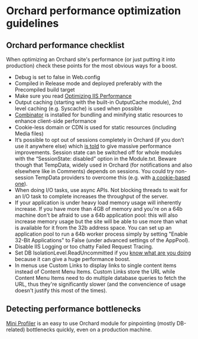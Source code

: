 # Orchard performance optimization guidelines

## Orchard performance checklist

When optimizing an Orchard site's performance (or just putting it into production) check these points for the most obvious ways for a boost.

- Debug is set to false in Web.config
- Compiled in Release mode and deployed preferably with the Precompiled build target
- Make sure you read [Optimizing IIS Performance](https://msdn.microsoft.com/en-us/library/ee377050(v=bts.10).aspx)
- Output caching (starting with the built-in OutputCache module), 2nd level caching (e.g. Syscache) is used when possible
- [Combinator](https://github.com/Lombiq/Combinator) is installed for bundling and minifying static resources to enhance client-side performance
- Cookie-less domain or CDN is used for static resources (including Media files)
- It’s possible to opt out of sessions completely in Orchard (if you don’t use it anywhere else) which [is told](https://github.com/OrchardCMS/Orchard/issues/2620) to give massive performance improvements. Session state can be switched off for whole modules with the “SessionState: disabled” option in the Module.txt. Beware though that TempData, widely used in Orchard (for notifications and also elsewhere like in Comments) depends on sessions. You could try non-session TempData providers to overcome this (e.g. with [a cookie-based one](https://github.com/NuGet/NuGetGallery/blob/master/src/NuGetGallery/Infrastructure/CookieTempDataProvider.cs)).
- When doing I/O tasks, use async APIs. Not blocking threads to wait for an I/O task to complete increases the throughput of the server.
- If your application is under heavy load memory usage will inherently increase. If you have more than 4GB of memory and you're on a 64b machine don't be afraid to use a 64b application pool: this will also increase memory usage but the site will be able to use more than what is available for it from the 32b address space. You can set up an application pool to run a 64b worker process simply by setting "Enable 32-Bit Applications" to False (under advanced settings of the AppPool).
- Disable IIS Logging or too chatty Failed Request Tracing.
- Set DB IsolationLevel.ReadUncommitted if you [know what are you doing](http://stackoverflow.com/questions/2471055/why-use-a-read-uncommitted-isolation-level) because it can give a huge performance boost.
- In menus use Custom Links to display links to single content items instead of Content Menu Items. Custom Links store the URL while Content Menu Items need to do multiple database queries to fetch the URL, thus they're significantly slower (and the convencience of usage doesn't justify this most of the times).

## Detecting performance bottlenecks

[Mini Profiler](https://github.com/Lombiq/Orchard-MVC-Mini-Profiler) is an easy to use Orchard module for pinpointing (mostly DB-related) bottlenecks quickly, even on a production machine.
